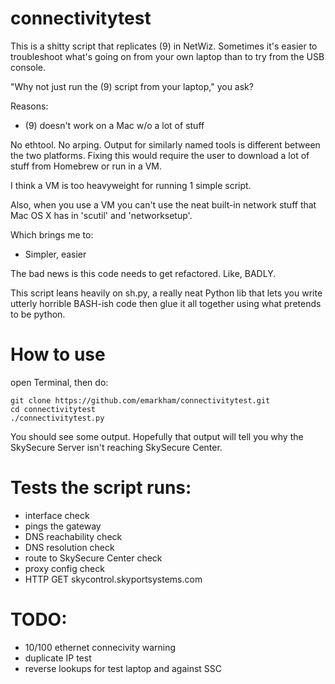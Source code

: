 # connectivitytest

This is a shitty script that replicates (9) in NetWiz. Sometimes it's easier to troubleshoot what's going on from your own laptop than to try from the USB console.

 "Why not just run the (9) script from your laptop," you ask?

 Reasons:

 - (9) doesn't work on a Mac w/o a lot of stuff

 No ethtool. No arping. Output for similarly named tools is different between the two platforms.
 Fixing this would require the user to download a lot of stuff from Homebrew or run in a VM.

 I think a VM is too heavyweight for running 1 simple script.

 Also, when you use a VM you can't use the neat built-in network stuff that Mac OS X has in 'scutil' and 'networksetup'.

 Which brings me to:

 - Simpler, easier

 The bad news is this code needs to get refactored. Like, BADLY.

 This script leans heavily on sh.py, a really neat Python lib that lets you write utterly horrible BASH-ish code
 then glue it all together using what pretends to be python.

# How to use

open Terminal, then do:

    git clone https://github.com/emarkham/connectivitytest.git
    cd connectivitytest
    ./connectivitytest.py

You should see some output. Hopefully that output will tell you why the SkySecure Server isn't reaching SkySecure Center.

# Tests the script runs:

- interface check
- pings the gateway
- DNS reachability check
- DNS resolution check
- route to SkySecure Center check
- proxy config check
- HTTP GET skycontrol.skyportsystems.com

# TODO:

- 10/100 ethernet connecivity warning
- duplicate IP test
- reverse lookups for test laptop and against SSC